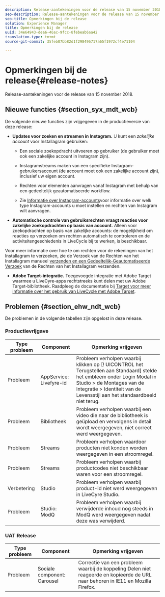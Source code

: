 ```yaml
---
description: Release-aantekeningen voor de release van 15 november 2018.
seo-description: Release-aantekeningen voor de release van 15 november 2018.
seo-title: Opmerkingen bij de release
solution: Experience Manager
title: Opmerkingen bij de release
uuid: 34e64943-dea6-46ac-9fcc-8febeab6aa42
translation-type: tm+mt
source-git-commit: 35feb87bb82d1f298496717a65f1972cf4e71104

---
```



# Opmerkingen bij de release{#release-notes}

Release-aantekeningen voor de release van 15 november 2018.

## Nieuwe functies {#section_syx_mdt_wcb}

De volgende nieuwe functies zijn vrijgegeven in de productieversie van deze release:

* **Updates voor zoeken en streamen in Instagram.** U kunt een *zakelijke account* voor Installagram gebruiken:

   * Een sociale zoekopdracht uitvoeren op gebruiker (de gebruiker moet ook een zakelijke account in Instagram zijn).

   * Instagramstreams maken van een specifieke Instagram-gebruikersaccount (de account moet ook een zakelijke account zijn), inclusief uw eigen account.

   * Rechten voor elementen aanvragen vanaf Instagram met behulp van een gedeeltelijk geautomatiseerde workflow.

   * Zie [Informatie over Instagram-accounts](/help/using/c-users-creating-accounts-with-studio-access/t-configure-social-accout-instagram/c-about-instagram-accounts.md)voor informatie over welk type Instagram-accounts u moet instellen en rechten van Instagram wilt aanvragen.

* **Automatische controle van gebruiksrechten vraagt reacties voor zakelijke zoekopdrachten op basis van account.** Alleen voor zoekopdrachten op basis van zakelijke accounts: de mogelijkheid om reacties op verzoeken om rechten automatisch te controleren en de activiteitengeschiedenis in LiveCycle bij te werken, is beschikbaar.

Voor meer informatie over hoe te om rechten voor de rekeningen van het Installagram te verzoeken, zie de Verzoek van de Rechten van het Installagram manueel [verzenden en een Gedeeltelijk-Geautomatiseerde Verzoek](/help/using/c-how-requesting-rights-works/c-send-instagram-manual-rights-request.md) van de Rechten van het Installagram [](/help/using/c-how-requesting-rights-works/c-send-an-instagram-rights-request-from-the-library.md)verzenden.

* **Adobe Target-integratie.** Toegevoegde integratie met Adobe Target waarmee u LiveCyre-apps rechtstreeks kunt delen met uw Adobe Target-bibliotheek. Raadpleeg de documentatie bij [Target voor meer informatie over het gebruik van LiveCycle met Adobe Target](https://marketing.adobe.com/resources/help/en_US/livefyre/livefyre-target.html).

## Problemen {#section_ehw_ndt_wcb}

De problemen in de volgende tabellen zijn opgelost in deze release.

### Productievrijgave

| Type probleem | Component | Opmerking vrijgeven |
|--- |--- |--- |
| Probleem | AppService: Livefyre-id | Probleem verholpen waarbij klikken op [! UICONTROL het Terugstellen aan Standaard] stelde het embleem onder Login Modal in Studio > de Montages van de Integratie > Identiteit van de Levensstijl aan het standaardbeeld niet terug. |
| Probleem | Bibliotheek | Probleem verholpen waarbij een video die naar de bibliotheek is geüpload en vervolgens in detail wordt weergegeven, niet correct werd weergegeven. |
| Probleem | Streams | Probleem verholpen waardoor producten niet konden worden weergegeven in een stroomregel. |
| Probleem | Streams | Probleem verholpen waarbij productcodes niet beschikbaar waren voor een stroomregel. |
| Verbetering | Studio | Probleem verholpen waarbij product-id niet werd weergegeven in LiveCyre Studio. |
| Probleem | Studio: ModQ | Probleem verholpen waarbij verwijderde inhoud nog steeds in ModQ werd weergegeven nadat deze was verwijderd. |

### UAT Release

| **Type probleem** | **Component** | **Opmerking vrijgeven** |
|---|---|---|
| Probleem | Sociale component: Carousel | Correctie van een probleem waarbij de koppeling Delen niet reageerde en kopieerde de URL naar behoren in IE11 en Mozilla Firefox. |